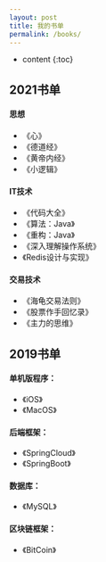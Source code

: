 ```yaml
---
layout: post
title: 我的书单
permalink: /books/
---
```


* content
{:toc}

2021书单
------

#### 思想
+ 《心》
+ 《德道经》
+ 《黄帝内经》
+ 《小逻辑》

#### IT技术
+ 《代码大全》
+ 《算法：Java》
+ 《重构：Java》
+ 《深入理解操作系统》
+ 《Redis设计与实现》

#### 交易技术
+ 《海龟交易法则》
+ 《股票作手回忆录》
+ 《主力的思维》


2019书单
-------

#### 单机版程序：
+ 《iOS》
+ 《MacOS》

#### 后端框架：
+ 《SpringCloud》
+ 《SpringBoot》

#### 数据库：
+ 《MySQL》

#### 区块链框架：
+ 《BitCoin》
